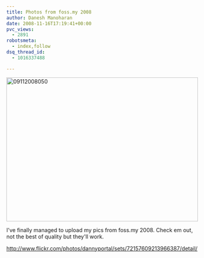 ```yaml
---
title: Photos from foss.my 2008
author: Danesh Manoharan
date: 2008-11-16T17:19:41+00:00
pvc_views:
  - 2891
robotsmeta:
  - index,follow
dsq_thread_id:
  - 1016337488

---
```

[<img loading="lazy" src="http://farm4.static.flickr.com/3021/3034574401_7a5a7efa72.jpg" alt="09112008050" width="500" height="375" />][1]

I've finally managed to upload my pics from foss.my 2008. Check em out, not the best of quality but they'll work.

<http://www.flickr.com/photos/dannyportal/sets/72157609213966387/detail/>

 [1]: http://www.flickr.com/photos/dannyportal/3034574401/ "09112008050 by Danesh Manoharan, on Flickr"